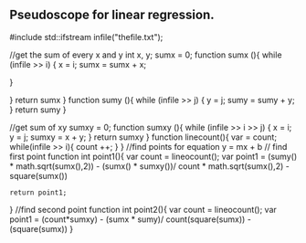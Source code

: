 ## Pseudoscope for linear regression.
#include <fstream>
std::ifstream infile("thefile.txt");

//get the sum of every x and y
int x, y;
sumx = 0;
function sumx (){
    while (infile >> i)
{
    x = i;
    sumx = sumx + x;
    
}

}
return sumx
}
function sumy (){
    while (infile >> j)
{
    y = j;
    sumy = sumy + y;
}
return sumy 
}

//get sum of xy
sumxy = 0;
function sumxy (){
    while (infile >> i >> j)
{
    x = i;
    y = j;
    sumxy = x + y;
}
return sumxy
}
function linecount(){
    var = count;
    while(infile >> i){
        count ++;
    }
}
//find points for equation y = mx + b
// find first point
function int point1(){
    var count = lineocount();
    var point1 = (sumy() * math.sqrt(sumx(),2)) - (sumx() * sumxy())/ count * math.sqrt(sumx(),2) - square(sumx())

    return point1;
}
//find second point 
function int point2(){
    var count = lineocount();
    var point1 = (count*sumxy) - (sumx * sumy)/ count(square(sumx)) - (square(sumx))
}




